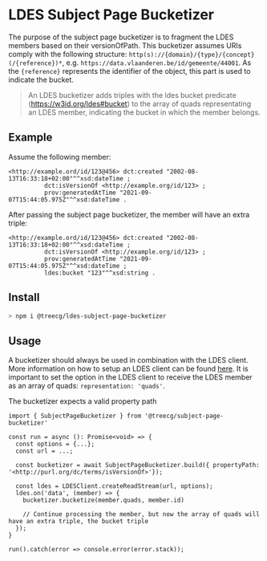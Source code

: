 # LDES Subject Page Bucketizer

The purpose of the subject page bucketizer is to fragment the LDES members based on their versionOfPath. This bucketizer assumes URIs comply with the following structure: `http(s)://{domain}/{type}/{concept}(/{reference})*`, e.g. `https://data.vlaanderen.be/id/gemeente/44001`. As the `{reference}` represents the identifier of the object, this part is used to indicate the bucket.

> An LDES bucketizer adds triples with the ldes bucket predicate (https://w3id.org/ldes#bucket) to the array of quads representating an LDES member, indicating the bucket in which the member belongs.

## Example

Assume the following member:

```ttl
<http://example.ord/id/123@456> dct:created "2002-08-13T16:33:18+02:00"^^xsd:dateTime ;
          dct:isVersionOf <http://example.org/id/123> ;
          prov:generatedAtTime "2021-09-07T15:44:05.975Z"^^xsd:dateTime .
``` 

After passing the subject page bucketizer, the member will have an extra triple:
```ttl
<http://example.ord/id/123@456> dct:created "2002-08-13T16:33:18+02:00"^^xsd:dateTime ;
          dct:isVersionOf <http://example.org/id/123> ;
          prov:generatedAtTime "2021-09-07T15:44:05.975Z"^^xsd:dateTime ;
          ldes:bucket "123"^^xsd:string .
```

## Install

```bash
> npm i @treecg/ldes-subject-page-bucketizer
```

## Usage

A bucketizer should always be used in combination with the LDES client. More information on how to setup an LDES client can be found [here](https://github.com/TREEcg/event-stream-client/tree/main/packages/actor-init-ldes-client). It is important to set the option in the LDES client to receive the LDES member as an array of quads: `representation: 'quads'`.

The bucketizer expects a valid property path

```
import { SubjectPageBucketizer } from '@treecg/subject-page-bucketizer'

const run = async (): Promise<void> => {
  const options = {...};
  const url = ...;

  const bucketizer = await SubjectPageBucketizer.build({ propertyPath: '<http://purl.org/dc/terms/isVersionOf>'});

  const ldes = LDESClient.createReadStream(url, options);
  ldes.on('data', (member) => {
    bucketizer.bucketize(member.quads, member.id)
    
    // Continue processing the member, but now the array of quads will have an extra triple, the bucket triple
  });
}

run().catch(error => console.error(error.stack));
```
